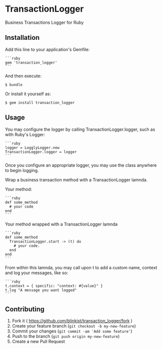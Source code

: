 # TransactionLogger

Business Transactions Logger for Ruby

## Installation

Add this line to your application's Gemfile:

    ```ruby
    gem 'transaction_logger'
    ```

And then execute:

    $ bundle

Or install it yourself as:

    $ gem install transaction_logger

## Usage

You may configure the logger by calling TransactionLogger.logger, such as with Ruby's Logger:

    ```ruby
    logger = LogglyLogger.new
    TransactionLogger.logger = logger
    ```

Once you configure an appropriate logger, you may use the class anywhere to begin logging.

Wrap a business transaction method with a TransactionLogger lamnda.

Your method:

    ```ruby
    def some_method
      # your code
    end
    ```

Your method wrapped with a TransactionLogger lamnda

    ```ruby
    def some_method
      TransactionLogger.start -> (t) do
        # your code.
      end
    end
    ```

From within this lamnda, you may call upon t to add a custom name, context and log your messages, like so:

    ```ruby
    t.context = { specific: "context: #{value}" }
    t.log "A message you want logged"
    ```

## Contributing

1. Fork it ( https://github.com/blinkist/transaction_logger/fork )
2. Create your feature branch (`git checkout -b my-new-feature`)
3. Commit your changes (`git commit -am 'Add some feature'`)
4. Push to the branch (`git push origin my-new-feature`)
5. Create a new Pull Request
